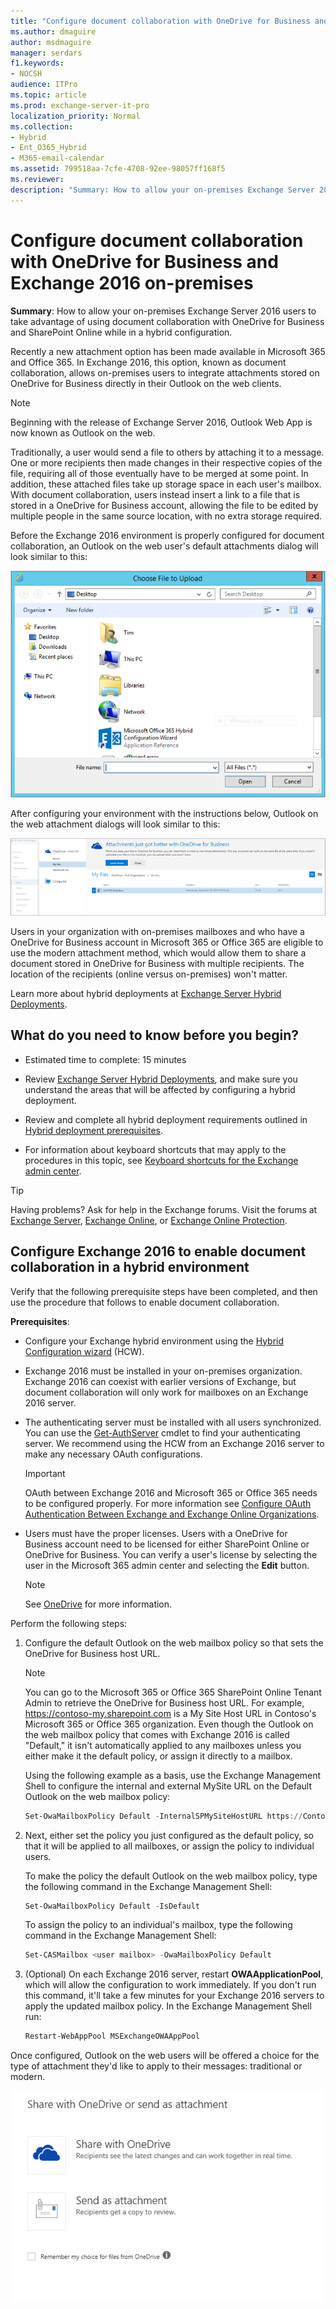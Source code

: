 ```yaml
---
title: "Configure document collaboration with OneDrive for Business and Exchange 2016 on-premises"
ms.author: dmaguire
author: msdmaguire
manager: serdars
f1.keywords:
- NOCSH
audience: ITPro
ms.topic: article
ms.prod: exchange-server-it-pro
localization_priority: Normal
ms.collection:
- Hybrid
- Ent_O365_Hybrid
- M365-email-calendar
ms.assetid: 799518aa-7cfe-4708-92ee-98057ff168f5
ms.reviewer:
description: "Summary: How to allow your on-premises Exchange Server 2016 users to take advantage of using document collaboration with OneDrive for Business and SharePoint Online while in a hybrid configuration."
---
```


# Configure document collaboration with OneDrive for Business and Exchange 2016 on-premises

 **Summary**: How to allow your on-premises Exchange Server 2016 users to take advantage of using document collaboration with OneDrive for Business and SharePoint Online while in a hybrid configuration.

Recently a new attachment option has been made available in Microsoft 365 and Office 365. In Exchange 2016, this option, known as document collaboration, allows on-premises users to integrate attachments stored on OneDrive for Business directly in their Outlook on the web clients.

> [!NOTE]
> Beginning with the release of Exchange Server 2016, Outlook Web App is now known as Outlook on the web.

Traditionally, a user would send a file to others by attaching it to a message. One or more recipients then made changes in their respective copies of the file, requiring all of those eventually have to be merged at some point. In addition, these attached files take up storage space in each user's mailbox. With document collaboration, users instead insert a link to a file that is stored in a OneDrive for Business account, allowing the file to be edited by multiple people in the same source location, with no extra storage required.

Before the Exchange 2016 environment is properly configured for document collaboration, an Outlook on the web user's default attachments dialog will look similar to this:

![traditional attachment dialog](../media/f8c74d70-42f9-48c6-b263-ce6cef8591a8.png)

After configuring your environment with the instructions below, Outlook on the web attachment dialogs will look similar to this:

![attachment dialog with modern attachments enabled](../media/89eeae65-ce3a-4c47-b57e-db734a1de95b.png)

Users in your organization with on-premises mailboxes and who have a OneDrive for Business account in Microsoft 365 or Office 365 are eligible to use the modern attachment method, which would allow them to share a document stored in OneDrive for Business with multiple recipients. The location of the recipients (online versus on-premises) won't matter.

Learn more about hybrid deployments at [Exchange Server Hybrid Deployments](../exchange-hybrid.md).

## What do you need to know before you begin?

- Estimated time to complete: 15 minutes

- Review [Exchange Server Hybrid Deployments](../exchange-hybrid.md), and make sure you understand the areas that will be affected by configuring a hybrid deployment.

- Review and complete all hybrid deployment requirements outlined in [Hybrid deployment prerequisites](../hybrid-deployment-prerequisites.md).

- For information about keyboard shortcuts that may apply to the procedures in this topic, see [Keyboard shortcuts for the Exchange admin center](https://docs.microsoft.com/Exchange/accessibility/keyboard-shortcuts-in-admin-center).

> [!TIP]
> Having problems? Ask for help in the Exchange forums. Visit the forums at [Exchange Server](https://social.technet.microsoft.com/forums/office/home?category=exchangeserver), [Exchange Online](https://social.technet.microsoft.com/forums/msonline/home?forum=onlineservicesexchange), or [Exchange Online Protection](https://social.technet.microsoft.com/forums/forefront/home?forum=FOPE).

## Configure Exchange 2016 to enable document collaboration in a hybrid environment

Verify that the following prerequisite steps have been completed, and then use the procedure that follows to enable document collaboration.

**Prerequisites**:

- Configure your Exchange hybrid environment using the [Hybrid Configuration wizard](../hybrid-configuration-wizard.md) (HCW).

- Exchange 2016 must be installed in your on-premises organization. Exchange 2016 can coexist with earlier versions of Exchange, but document collaboration will only work for mailboxes on an Exchange 2016 server.

- The authenticating server must be installed with all users synchronized. You can use the [Get-AuthServer](https://docs.microsoft.com/powershell/module/exchange/get-authserver) cmdlet to find your authenticating server. We recommend using the HCW from an Exchange 2016 server to make any necessary OAuth configurations.

    > [!IMPORTANT]
    > OAuth between Exchange 2016 and Microsoft 365 or Office 365 needs to be configured properly. For more information see [Configure OAuth Authentication Between Exchange and Exchange Online Organizations](https://docs.microsoft.com/exchange/configure-oauth-authentication-between-exchange-and-exchange-online-organizations-exchange-2013-help).

- Users must have the proper licenses. Users with a OneDrive for Business account need to be licensed for either SharePoint Online or OneDrive for Business. You can verify a user's license by selecting the user in the Microsoft 365 admin center and selecting the **Edit** button.

    > [!NOTE]
    > See [OneDrive](https://docs.microsoft.com/onedrive/onedrive) for more information.

Perform the following steps:

1. Configure the default Outlook on the web mailbox policy so that sets the OneDrive for Business host URL.

   > [!NOTE]
   > You can go to the Microsoft 365 or Office 365 SharePoint Online Tenant Admin to retrieve the OneDrive for Business host URL. For example, https://contoso-my.sharepoint.com is a My Site Host URL in Contoso's Microsoft 365 or Office 365 organization. Even though the Outlook on the web mailbox policy that comes with Exchange 2016 is called "Default," it isn't automatically applied to any mailboxes unless you either make it the default policy, or assign it directly to a mailbox.

   Using the following example as a basis, use the Exchange Management Shell to configure the internal and external MySite URL on the Default Outlook on the web mailbox policy:

   ```PowerShell
   Set-OwaMailboxPolicy Default -InternalSPMySiteHostURL https://Contoso-my.sharepoint.com -ExternalSPMySiteHostURL https://Contoso-my.sharepoint.com
   ```

2. Next, either set the policy you just configured as the default policy, so that it will be applied to all mailboxes, or assign the policy to individual users.

   To make the policy the default Outlook on the web mailbox policy, type the following command in the Exchange Management Shell:

   ```PowerShell
   Set-OwaMailboxPolicy Default -IsDefault
   ```

   To assign the policy to an individual's mailbox, type the following command in the Exchange Management Shell:

   ```PowerShell
   Set-CASMailbox <user mailbox> -OwaMailboxPolicy Default
   ```

3. (Optional) On each Exchange 2016 server, restart **OWAApplicationPool**, which will allow the configuration to work immediately. If you don't run this command, it'll take a few minutes for your Exchange 2016 servers to apply the updated mailbox policy. In the Exchange Management Shell run:

   ```PowerShell
   Restart-WebAppPool MSExchangeOWAAppPool
   ```

Once configured, Outlook on the web users will be offered a choice for the type of attachment they'd like to apply to their messages: traditional or modern.

![attachment options dialog, Share with OneDrive or Send as attachment](../media/7d2f27c2-3638-479a-a577-029ac61e7d95.png)
